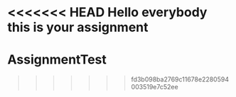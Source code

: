 <<<<<<< HEAD
Hello everybody this is your assignment
=======
# AssignmentTest
>>>>>>> fd3b098ba2769c11678e2280594003519e7c52ee
